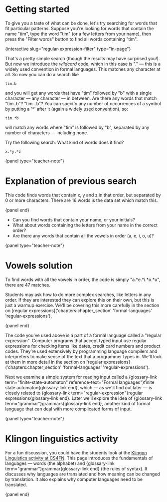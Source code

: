 # Getting started

To give you a taste of what can be done, let's try searching for words that fit particular patterns.
Suppose you're looking for words that contain the name "tim", type the word "tim" (or a few letters from your name), then press the "Filter words" button to find all words containing "tim".

{interactive slug="regular-expression-filter" type="in-page"}

That's a pretty simple search (though the results may have surprised you!).
But now we introduce the *wildcard* code, which in this case is "." —  this is a widely used convention in formal languages.
This matches any character at all.
So now you can do a search like

```
tim.b
```

and you will get any words that have "tim" followed by "b" with a single character — any character — in between.
Are there any words that match "tim..b"? "tim...b"?
You can specify any number of occurrences of a symbol by putting a '\*' after it (again a widely used convention), so:

```
tim.*b
```

will match any words where "tim" is followed by "b", separated by any number of characters — including none.

Try the following search.
What kind of words does it find?

```
x.*y.*z
```

{panel type="teacher-note"}

# Explanation of previous search

This code finds words that contain x, y and z in that order, but separated by 0 or more characters.
There are 16 words is the data set which match this.

{panel end}

- Can you find words that contain your name, or your initials?
- What about words containing the letters from your name in the correct order?
- Are there any words that contain all the vowels in order (a, e, i, o, u)?

{panel type="teacher-note"}

# Vowels solution

To find words with all the vowels in order, the code is simply "a.\*e.\*i.\*o.\*u", there are 47 matches.

Students may ask how to do more complex searches, like letters in any order.
If they are interested they can explore this on their own, but this is just a warmup exercise.
We'll be covering this more carefully in the section on [regular expressions]('chapters:chapter_section' 'formal-languages' 'regular-expressions').

{panel end}

The code you've used above is a part of a formal language called a "regular expression".
Computer programs that accept typed input use regular expressions for checking items like dates, credit card numbers and product codes.
They’re used extensively by programming language compilers and interpreters to make sense of the text that a programmer types in.
We'll look at them in more detail in the section on [regular expressions]('chapters:chapter_section' 'formal-languages' 'regular-expressions').

Next we examine a simple system for reading input called a
{glossary-link term="finite-state-automaton" reference-text="Formal languages"}finite state automaton{glossary-link end},
which — as we'll find out later — is closely related to
{glossary-link term="regular-expression"}regular expressions{glossary-link end}.
Later we'll explore the idea of
{glossary-link term="grammar"}grammars{glossary-link end},
another kind of formal language that can deal with more complicated forms of input.

{panel type="teacher-note"}

# Klingon linguistics activity

For a fun discussion, you could have the students look at the [Klingon Linguistics activity at CS4FN](http://www.cs4fn.org/linguistics/klingon.html).
This page introduces the fundamentals of languages — words (the alphabet) and {glossary-link term="grammar"}grammar{glossary-link end} (the rules of syntax).
It discusses why languages are translated and how meaning can be changed by translation.
It also explains why computer languages need to be translated.

{panel end}
